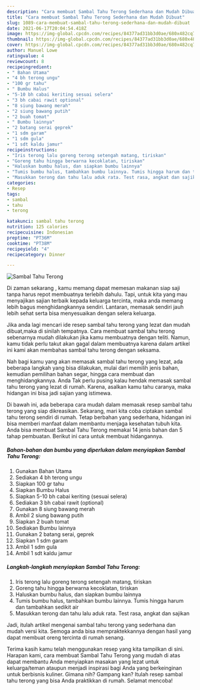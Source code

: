```yaml
---
description: "Cara membuat Sambal Tahu Terong Sederhana dan Mudah Dibuat"
title: "Cara membuat Sambal Tahu Terong Sederhana dan Mudah Dibuat"
slug: 1089-cara-membuat-sambal-tahu-terong-sederhana-dan-mudah-dibuat
date: 2021-06-17T20:04:54.418Z
image: https://img-global.cpcdn.com/recipes/84377ad31bb3d0ae/680x482cq70/sambal-tahu-terong-foto-resep-utama.jpg
thumbnail: https://img-global.cpcdn.com/recipes/84377ad31bb3d0ae/680x482cq70/sambal-tahu-terong-foto-resep-utama.jpg
cover: https://img-global.cpcdn.com/recipes/84377ad31bb3d0ae/680x482cq70/sambal-tahu-terong-foto-resep-utama.jpg
author: Manuel Lowe
ratingvalue: 4
reviewcount: 8
recipeingredient:
- " Bahan Utama"
- "4 bh terong ungu"
- "100 gr tahu"
- " Bumbu Halus"
- "5-10 bh cabai keriting sesuai selera"
- "3 bh cabai rawit optional"
- "8 siung bawang merah"
- "2 siung bawang putih"
- "2 buah tomat"
- " Bumbu lainnya"
- "2 batang serai geprek"
- "1 sdm garam"
- "1 sdm gula"
- "1 sdt kaldu jamur"
recipeinstructions:
- "Iris terong lalu goreng terong setengah matang, tiriskan"
- "Goreng tahu hingga berwarna kecoklatan, tiriskan"
- "Haluskan bumbu halus, dan siapkan bumbu lainnya"
- "Tumis bumbu halus, tambahkan bumbu lainnya. Tumis hingga harum dan tambahkan sedikit air"
- "Masukkan terong dan tahu lalu aduk rata. Test rasa, angkat dan sajikan"
categories:
- Resep
tags:
- sambal
- tahu
- terong

katakunci: sambal tahu terong 
nutrition: 125 calories
recipecuisine: Indonesian
preptime: "PT36M"
cooktime: "PT38M"
recipeyield: "4"
recipecategory: Dinner

---
```



![Sambal Tahu Terong](https://img-global.cpcdn.com/recipes/84377ad31bb3d0ae/680x482cq70/sambal-tahu-terong-foto-resep-utama.jpg)

Di zaman  sekarang , kamu memang dapat memesan makanan siap saji tanpa harus repot membuatnya terlebih dahulu. Tapi, untuk kita yang mau menyajikan sajian terbaik kepada keluarga tercinta, maka anda memang lebih bagus menghidangkannya sendiri. Lantaran, memasak sendiri jauh lebih sehat serta bisa menyesuaikan dengan selera keluarga.

Jika anda lagi mencari ide resep sambal tahu terong yang lezat dan mudah dibuat,maka di sinilah tempatnya. Cara membuat sambal tahu terong  sebenarnya mudah dilakukan jika kamu membuatnya dengan teliti. Namun, kamu tidak perlu takut akan gagal dalam membuatnya 
karena dalam artikel ini kami akan membahas sambal tahu terong dengan seksama.  



Nah bagi kamu yang akan memasak sambal tahu terong yang lezat, ada beberapa langkah yang bisa dilakukan, mulai dari memilih jenis bahan, kemudian pemilihan bahan segar, hingga cara membuat dan menghidangkannya. Anda Tak perlu pusing kalau hendak memasak sambal tahu terong yang lezat di rumah. Karena, asalkan kamu  tahu caranya, maka hidangan ini bisa jadi sajian yang istimewa.

Di bawah ini, ada beberapa cara mudah dalam memasak resep sambal tahu terong yang siap dikreasikan. Sekarang, mari kita coba ciptakan sambal tahu terong sendiri di rumah. Tetap berbahan yang sederhana, hidangan ini bisa memberi manfaat dalam membantu menjaga kesehatan tubuh kita. Anda bisa membuat Sambal Tahu Terong memakai 14 jenis bahan dan 5 tahap pembuatan. Berikut ini cara untuk membuat hidangannya.

<!--inarticleads1-->

##### Bahan-bahan dan bumbu yang diperlukan dalam menyiapkan Sambal Tahu Terong:

1. Gunakan  Bahan Utama
1. Sediakan 4 bh terong ungu
1. Siapkan 100 gr tahu
1. Siapkan  Bumbu Halus
1. Siapkan 5-10 bh cabai keriting (sesuai selera)
1. Sediakan 3 bh cabai rawit (optional)
1. Gunakan 8 siung bawang merah
1. Ambil 2 siung bawang putih
1. Siapkan 2 buah tomat
1. Sediakan  Bumbu lainnya
1. Gunakan 2 batang serai, geprek
1. Siapkan 1 sdm garam
1. Ambil 1 sdm gula
1. Ambil 1 sdt kaldu jamur




<!--inarticleads2-->

##### Langkah-langkah menyiapkan Sambal Tahu Terong:

1. Iris terong lalu goreng terong setengah matang, tiriskan
1. Goreng tahu hingga berwarna kecoklatan, tiriskan
1. Haluskan bumbu halus, dan siapkan bumbu lainnya
1. Tumis bumbu halus, tambahkan bumbu lainnya. Tumis hingga harum dan tambahkan sedikit air
1. Masukkan terong dan tahu lalu aduk rata. Test rasa, angkat dan sajikan




Jadi, itulah artikel mengenai  sambal tahu terong  yang sederhana dan mudah versi kita. Semoga anda bisa mempraktekkannya dengan hasil yang dapat membuat oreng tercinta di rumah senang. 

Terima kasih kamu telah menggunakan resep yang kita tampilkan di sini. Harapan kami, cara membuat  Sambal Tahu Terong yang mudah di atas dapat membantu Anda menyiapkan masakan yang lezat untuk keluarga/teman ataupun menjadi inspirasi bagi Anda yang berkeinginan untuk berbisnis kuliner. Gimana nih? Gampang kan? Itulah resep sambal tahu terong yang bisa Anda praktikkan di rumah. Selamat mencoba!

